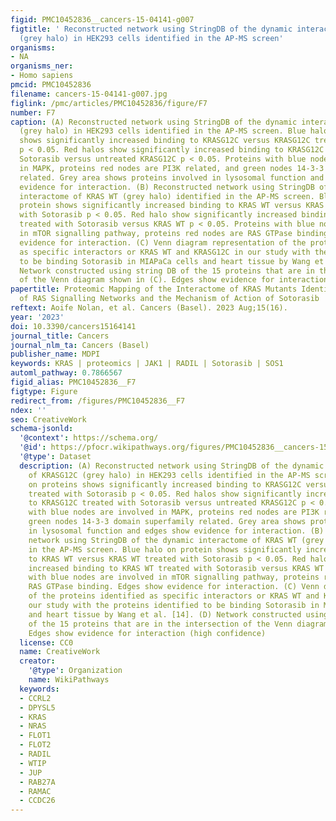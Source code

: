 ```yaml
---
figid: PMC10452836__cancers-15-04141-g007
figtitle: ' Reconstructed network using StringDB of the dynamic interactome of KRASG12C
  (grey halo) in HEK293 cells identified in the AP-MS screen'
organisms:
- NA
organisms_ner:
- Homo sapiens
pmcid: PMC10452836
filename: cancers-15-04141-g007.jpg
figlink: /pmc/articles/PMC10452836/figure/F7
number: F7
caption: (A) Reconstructed network using StringDB of the dynamic interactome of KRASG12C
  (grey halo) in HEK293 cells identified in the AP-MS screen. Blue halo on proteins
  shows significantly increased binding to KRASG12C versus KRASG12C treated with Sotorasib
  p < 0.05. Red halos show significantly increased binding to KRASG12C treated with
  Sotorasib versus untreated KRASG12C p < 0.05. Proteins with blue nodes are involved
  in MAPK, proteins red nodes are PI3K related, and green nodes 14-3-3 domain superfamily
  related. Grey area shows proteins involved in lysosomal function and edges show
  evidence for interaction. (B) Reconstructed network using StringDB of the dynamic
  interactome of KRAS WT (grey halo) identified in the AP-MS screen. Blue halo on
  protein shows significantly increased binding to KRAS WT versus KRAS WT treated
  with Sotorasib p < 0.05. Red halo show significantly increased binding to KRAS WT
  treated with Sotorasib versus KRAS WT p < 0.05. Proteins with blue nodes are involved
  in mTOR signalling pathway, proteins red nodes are RAS GTPase binding. Edges show
  evidence for interaction. (C) Venn diagram representation of the proteins identified
  as specific interactors or KRAS WT and KRASG12C in our study with the proteins identified
  to be binding Sotorasib in MIAPaCa cells and heart tissue by Wang et al. [14]. (D)
  Network constructed using string DB of the 15 proteins that are in the intersection
  of the Venn diagram shown in (C). Edges show evidence for interaction (high confidence)
papertitle: Proteomic Mapping of the Interactome of KRAS Mutants Identifies New Features
  of RAS Signalling Networks and the Mechanism of Action of Sotorasib
reftext: Aoife Nolan, et al. Cancers (Basel). 2023 Aug;15(16).
year: '2023'
doi: 10.3390/cancers15164141
journal_title: Cancers
journal_nlm_ta: Cancers (Basel)
publisher_name: MDPI
keywords: KRAS | proteomics | JAK1 | RADIL | Sotorasib | SOS1
automl_pathway: 0.7866567
figid_alias: PMC10452836__F7
figtype: Figure
redirect_from: /figures/PMC10452836__F7
ndex: ''
seo: CreativeWork
schema-jsonld:
  '@context': https://schema.org/
  '@id': https://pfocr.wikipathways.org/figures/PMC10452836__cancers-15-04141-g007.html
  '@type': Dataset
  description: (A) Reconstructed network using StringDB of the dynamic interactome
    of KRASG12C (grey halo) in HEK293 cells identified in the AP-MS screen. Blue halo
    on proteins shows significantly increased binding to KRASG12C versus KRASG12C
    treated with Sotorasib p < 0.05. Red halos show significantly increased binding
    to KRASG12C treated with Sotorasib versus untreated KRASG12C p < 0.05. Proteins
    with blue nodes are involved in MAPK, proteins red nodes are PI3K related, and
    green nodes 14-3-3 domain superfamily related. Grey area shows proteins involved
    in lysosomal function and edges show evidence for interaction. (B) Reconstructed
    network using StringDB of the dynamic interactome of KRAS WT (grey halo) identified
    in the AP-MS screen. Blue halo on protein shows significantly increased binding
    to KRAS WT versus KRAS WT treated with Sotorasib p < 0.05. Red halo show significantly
    increased binding to KRAS WT treated with Sotorasib versus KRAS WT p < 0.05. Proteins
    with blue nodes are involved in mTOR signalling pathway, proteins red nodes are
    RAS GTPase binding. Edges show evidence for interaction. (C) Venn diagram representation
    of the proteins identified as specific interactors or KRAS WT and KRASG12C in
    our study with the proteins identified to be binding Sotorasib in MIAPaCa cells
    and heart tissue by Wang et al. [14]. (D) Network constructed using string DB
    of the 15 proteins that are in the intersection of the Venn diagram shown in (C).
    Edges show evidence for interaction (high confidence)
  license: CC0
  name: CreativeWork
  creator:
    '@type': Organization
    name: WikiPathways
  keywords:
  - CCRL2
  - DPYSL5
  - KRAS
  - NRAS
  - FLOT1
  - FLOT2
  - RADIL
  - WTIP
  - JUP
  - RAB27A
  - RAMAC
  - CCDC26
---
```

